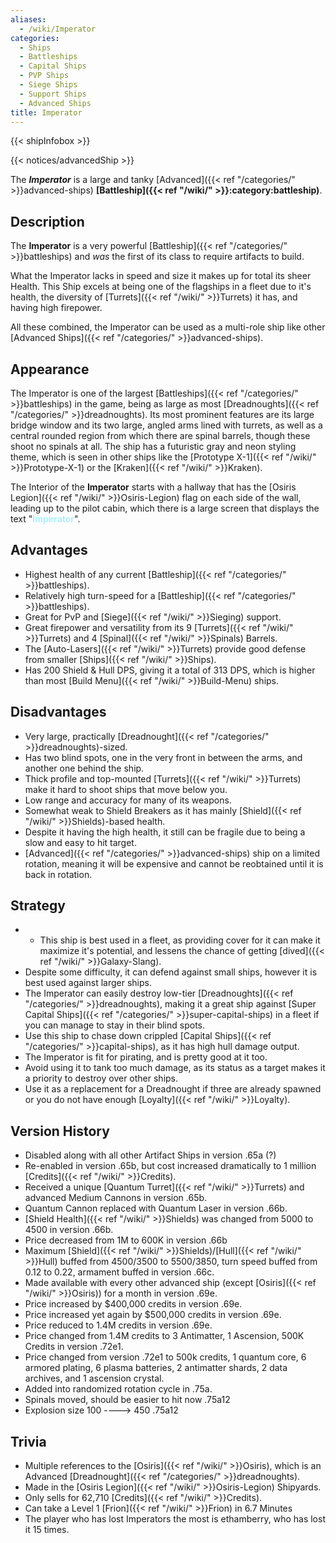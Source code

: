 ```yaml
---
aliases:
  - /wiki/Imperator
categories:
  - Ships
  - Battleships
  - Capital Ships
  - PVP Ships
  - Siege Ships
  - Support Ships
  - Advanced Ships
title: Imperator
---
```


{{< shipInfobox >}}

{{< notices/advancedShip >}}

The **_Imperator_** is a large and tanky [Advanced]({{< ref "/categories/" >}}advanced-ships) **[Battleship]({{< ref "/wiki/" >}}:category:battleship)**.

## Description

The **Imperator** is a very powerful [Battleship]({{< ref "/categories/" >}}battleships) and _was_ the first of its class to require artifacts to build.

What the Imperator lacks in speed and size it makes up for total its sheer Health. This Ship excels at being one of the flagships in a fleet due to it's health, the diversity of [Turrets]({{< ref "/wiki/" >}}Turrets) it has, and having high firepower.

All these combined, the Imperator can be used as a multi-role ship like other [Advanced Ships]({{< ref "/categories/" >}}advanced-ships).

## Appearance

The Imperator is one of the largest [Battleships]({{< ref "/categories/" >}}battleships) in the game, being as large as most [Dreadnoughts]({{< ref "/categories/" >}}dreadnoughts). Its most prominent features are its large bridge window and its two large, angled arms lined with turrets, as well as a central rounded region from which there are spinal barrels, though these shoot no spinals at all. The ship has a futuristic gray and neon styling theme, which is seen in other ships like the [Prototype X-1]({{< ref "/wiki/" >}}Prototype-X-1) or the [Kraken]({{< ref "/wiki/" >}}Kraken).

The Interior of the **Imperator** starts with a hallway that has the [Osiris Legion]({{< ref "/wiki/" >}}Osiris-Legion) flag on each side of the wall, leading up to the pilot cabin, which there is a large screen that displays the text "<span style="color:#aef2fe">**Imperator**</span>".

## Advantages

- Highest health of any current [Battleship]({{< ref "/categories/" >}}battleships).
- Relatively high turn-speed for a [Battleship]({{< ref "/categories/" >}}battleships).
- Great for PvP and [Siege]({{< ref "/wiki/" >}}Sieging) support.
- Great firepower and versatility from its 9 [Turrets]({{< ref "/wiki/" >}}Turrets) and 4 [Spinal]({{< ref "/wiki/" >}}Spinals) Barrels.
- The [Auto-Lasers]({{< ref "/wiki/" >}}Turrets) provide good defense from smaller [Ships]({{< ref "/wiki/" >}}Ships).
- Has 200 Shield & Hull DPS, giving it a total of 313 DPS, which is higher than most [Build Menu]({{< ref "/wiki/" >}}Build-Menu) ships.

## Disadvantages

- Very large, practically [Dreadnought]({{< ref "/categories/" >}}dreadnoughts)-sized.
- Has two blind spots, one in the very front in between the arms, and another one behind the ship.
- Thick profile and top-mounted [Turrets]({{< ref "/wiki/" >}}Turrets) make it hard to shoot ships that move below you.
- Low range and accuracy for many of its weapons.
- Somewhat weak to Shield Breakers as it has mainly [Shield]({{< ref "/wiki/" >}}Shields)-based health.
- Despite it having the high health, it still can be fragile due to being a slow and easy to hit target.
- [Advanced]({{< ref "/categories/" >}}advanced-ships) ship on a limited rotation, meaning it will be expensive and cannot be reobtained until it is back in rotation.

## Strategy

- - This ship is best used in a fleet, as providing cover for it can make it maximize it's potential, and lessens the chance of getting [dived]({{< ref "/wiki/" >}}Galaxy-Slang).
- Despite some difficulty, it can defend against small ships, however it is best used against larger ships.
- The Imperator can easily destroy low-tier [Dreadnoughts]({{< ref "/categories/" >}}dreadnoughts), making it a great ship against [Super Capital Ships]({{< ref "/categories/" >}}super-capital-ships) in a fleet if you can manage to stay in their blind spots.
- Use this ship to chase down crippled [Capital Ships]({{< ref "/categories/" >}}capital-ships), as it has high hull damage output.
- The Imperator is fit for pirating, and is pretty good at it too.
- Avoid using it to tank too much damage, as its status as a target makes it a priority to destroy over other ships.
- Use it as a replacement for a Dreadnought if three are already spawned or you do not have enough [Loyalty]({{< ref "/wiki/" >}}Loyalty).

## Version History

- Disabled along with all other Artifact Ships in version .65a (?)
- Re-enabled in version .65b, but cost increased dramatically to 1 million [Credits]({{< ref "/wiki/" >}}Credits).
- Received a unique [Quantum Turret]({{< ref "/wiki/" >}}Turrets) and advanced Medium Cannons in version .65b.
- Quantum Cannon replaced with Quantum Laser in version .66b.
- [Shield Health]({{< ref "/wiki/" >}}Shields) was changed from 5000 to 4500 in version .66b.
- Price decreased from 1M to 600K in version .66b
- Maximum [Shield]({{< ref "/wiki/" >}}Shields)/[Hull]({{< ref "/wiki/" >}}Hull) buffed from 4500/3500 to 5500/3850, turn speed buffed from 0.12 to 0.22, armament buffed in version .66c.
- Made available with every other advanced ship (except [Osiris]({{< ref "/wiki/" >}}Osiris)) for a month in version .69e.
- Price increased by $400,000 credits in version .69e.
- Price increased yet again by $500,000 credits in version .69e.
- Price reduced to 1.4M credits in version .69e.
- Price changed from 1.4M credits to 3 Antimatter, 1 Ascension, 500K Credits in version .72e1.
- Price changed from version .72e1 to 500k credits, 1 quantum core, 6 armored plating, 6 plasma batteries, 2 antimatter shards, 2 data archives, and 1 ascension crystal.
- Added into randomized rotation cycle in .75a.
- Spinals moved, should be easier to hit now .75a12
- Explosion size 100 ----> 450 .75a12

## Trivia

- Multiple references to the [Osiris]({{< ref "/wiki/" >}}Osiris), which is an Advanced [Dreadnought]({{< ref "/categories/" >}}dreadnoughts).
- Made in the [Osiris Legion]({{< ref "/wiki/" >}}Osiris-Legion) Shipyards.
- Only sells for 62,710 [Credits]({{< ref "/wiki/" >}}Credits).
- Can take a Level 1 [Frion]({{< ref "/wiki/" >}}Frion) in 6.7 Minutes
- The player who has lost Imperators the most is ethamberry, who has lost it 15 times.
